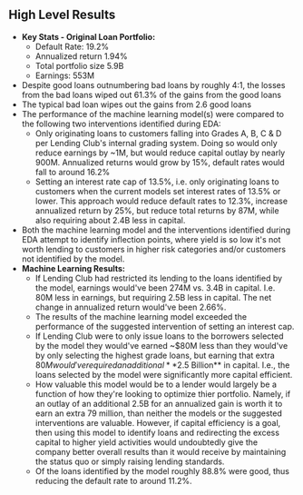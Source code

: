 ## High Level Results 
* **Key Stats - Original Loan Portfolio:** 
    * Default Rate: 19.2% 
    * Annualized return 1.94% 
    * Total portfolio size 5.9B
    * Earnings: 553M 
* Despite good loans outnumbering bad loans by roughly 4:1, the losses from the bad loans wiped out 61.3% of the gains from the good loans
* The typical bad loan wipes out the gains from 2.6 good loans 
* The performance of the machine learning model(s) were compared to the following two interventions identified during EDA:
    * Only originating loans to customers falling into Grades A, B, C & D per Lending Club's internal grading system. Doing so would only reduce earnings by ~1M, but would reduce capital outlay by nearly 900M. Annualized returns would grow by 15%, default rates would fall to around 16.2% 
    * Setting an interest rate cap of 13.5%, i.e. only originating loans to customers when the current models set interest rates of 13.5% or lower. This approach would reduce default rates to 12.3%, increase annualized return by 25%, but reduce total returns by 87M, while also requiring about 2.4B less in capital. 
* Both the machine learning model and the interventions identified during EDA attempt to identify inflection points, where yield is so low it's not worth lending to customers in higher risk categories and/or customers not identified by the model. 
* **Machine Learning Results:**
    * If Lending Club had restricted its lending to the loans identified by the model, earnings would've been 274M vs. 3.4B in capital. I.e. 80M less in earnings, but requiring 2.5B less in capital. The net change in annualized return would've been 2.66%. 
    * The results of the machine learning model exceeded the performance of the suggested intervention of setting an interest cap. 
    * If Lending Club were to only issue loans to the borrowers selected by the model they would've earned ~$80M less than they would've by only selecting the highest grade loans, but earning that extra $80M would've required an additional **$2.5 Billion** in capital. I.e., the loans selected by the model were significantly more capital efficient. 
    * How valuable this model would be to a lender would largely be a function of how they're looking to optimize thier portfolio. Namely, if an outlay of an additional 2.5B for an annualized gain is worth it to earn an extra 79 million, than neither the models or the suggested interventions are valuable. However, if capital efficiency is a goal, then using this model to identify loans and redirecting the excess capital to higher yield activities would undoubtedly give the company better overall results than it would receive by maintaining the status quo or simply raising lending standards. 
    * Of the loans identified by the model roughly 88.8% were good, thus reducing the default rate to around 11.2%.  
